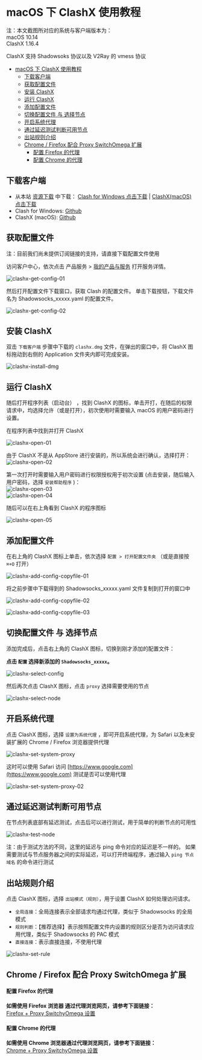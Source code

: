 # macOS 下 ClashX 使用教程 
注：本文截图所对应的系统与客户端版本为：  
macOS 10.14  
ClashX 1.16.4

ClashX 支持 Shadowsoks 协议以及 V2Ray 的 vmess 协议

- [macOS 下 ClashX 使用教程](#macos-下-clashx-使用教程)
  - [下载客户端](#下载客户端)
  - [获取配置文件](#获取配置文件)
  - [安装 ClashX](#安装-clashx)
  - [运行 ClashX](#运行-clashx)
  - [添加配置文件](#添加配置文件)
  - [切换配置文件 与 选择节点](#切换配置文件-与-选择节点)
  - [开启系统代理](#开启系统代理)
  - [通过延迟测试判断可用节点](#通过延迟测试判断可用节点)
  - [出站规则介绍](#出站规则介绍)
  - [Chrome / Firefox 配合 Proxy SwitchOmega 扩展](#chrome--firefox-配合-proxy-switchomega-扩展)
      - [配置 Firefox 的代理](#配置-firefox-的代理)
      - [配置 Chrome 的代理](#配置-chrome-的代理)

## 下载客户端
- 从本站 [资源下载](https://order.shadowsocks.nl/download/category/5/V2Ray-.html) 中下载： [Clash for Windows 点击下载](https://order.shadowsocks.nl/dl.php?type=d&id=85) | [ClashX(macOS) 点击下载](https://order.shadowsocks.nl/dl.php?type=d&id=84)
- Clash for Windows: [Github](https://github.com/Fndroid/clash_for_windows_pkg/releases)
- ClashX (macOS): [Github](https://github.com/yichengchen/clashX/releases)

## 获取配置文件
注：目前我们尚未提供订阅链接的支持，请直接下载配置文件使用  

访问客户中心，依次点击 产品服务 > [我的产品与服务](https://order.shadowsocks.nl/clientarea.php?action=services
) 打开服务详情。  

![clashx-get-config-01](../../assets/images/clash/clashx-get-config-01.png)

然后打开配置文件下载窗口，获取 Clash 的配置文件。
单击下载按钮，下载文件名为 Shadowsocks_xxxxx.yaml 的配置文件。  

![clashx-get-config-02](../../assets/images/clash/clashx-get-config-02.png)

## 安装 ClashX
双击 `下载客户端` 步骤中下载的 `clashx.dmg` 文件，在弹出的窗口中，将 ClashX 图标拖动到右侧的 Application 文件夹内即可完成安装。

![clashx-install-dmg](../../assets/images/clash/clashx-install-dmg.png)

## 运行 ClashX

随后打开程序列表（启动台） ，找到 ClashX 的图标，单击开打，在随后的权限请求中，均选择允许（或是打开），初次使用时需要输入 macOS 的用户密码进行设置。

在程序列表中找到并打开 ClashX   

![clashx-open-01](../../assets/images/clash/clashx-open-01.png)  

由于 ClashX 不是从 AppStore 进行安装的，所以系统会进行确认，选择打开：   
![clashx-open-02](../../assets/images/clash/clashx-open-02.png)  

第一次打开时需要输入用户密码进行权限授权用于初次设置 (点击安装，随后输入用户密码，选择 `安装帮助程序` )：   
![clashx-open-03](../../assets/images/clash/clashx-open-03.png)   
![clashx-open-04](../../assets/images/clash/clashx-open-04.png)  

随后可以在右上角看到 ClashX 的程序图标  

![clashx-open-05](../../assets/images/clash/clashx-open-05.png)

## 添加配置文件  
在右上角的 ClashX 图标上单击，依次选择 `配置 > 打开配置文件夹` （或是直接按 `⌘+O` 打开）

![clashx-add-config-copyfile-01](../../assets/images/clash/clashx-add-config-copyfile-01.png)

将之前步骤中下载得到的 Shadowsocks_xxxxx.yaml 文件复制到打开的窗口中  

![clashx-add-config-copyfile-02](../../assets/images/clash/clashx-add-config-copyfile-02.png)  

![clashx-add-config-copyfile-03](../../assets/images/clash/clashx-add-config-copyfile-03.png)

## 切换配置文件 与 选择节点

添加完成后，点击右上角的 ClashX 图标，切换到刚才添加的配置文件：

**点击 `配置` 选择新添加的 `Shadowsocks_xxxxx`。**  

![clashx-select-config](../../assets/images/clash/clashx-select-config.png)

然后再次点击 ClashX 图标，点击 `proxy` 选择需要使用的节点

![clashx-select-node](../../assets/images/clash/clashx-select-node.png)  

## 开启系统代理
点击 ClashX 图标，选择 `设置为系统代理` ，即可开启系统代理，为 Safari 以及未安装扩展的 Chrome / Firefox 浏览器提供代理  

![clashx-set-system-proxy](../../assets/images/clash/clashx-set-system-proxy.png)  

这时可以使用 Safari 访问 [https://www.google.com](https://www.google.com) 测试是否可以使用代理

![clashx-set-system-proxy-02](../../assets/images/clash/clashx-set-system-proxy-02.png)  

## 通过延迟测试判断可用节点    
在节点列表底部有延迟测试，点击后可以进行测试，用于简单的判断节点的可用性

![clashx-test-node](../../assets/images/clash/clashx-test-node.png)  

注：由于测试方法的不同，这里的延迟与 ping 命令对应的延迟是不一样的。
如果需要测试与节点服务器之间的实际延迟，可以打开终端程序，通过输入 `ping 节点域名` 的命令进行测试

## 出站规则介绍  
点击 ClashX 图标，选择 `出站模式（规则）`，用于设置 ClashX 如何处理访问请求。
- `全局连接`：全局连接表示全部请求均通过代理，类似于 Shadowsocks 的全局模式
- `规则判断`：【推荐选择】表示按照配置文件内设置的规则区分是否为访问请求应用代理，类似于 Shadowsocks 的 PAC 模式
- `直接连接`：表示直接连接，不使用代理

![clashx-set-rule](../../assets/images/clash/clashx-set-rule.png)

## Chrome / Firefox 配合 Proxy SwitchOmega 扩展
#### 	配置 Firefox 的代理

**如需使用 Firefox 浏览器	通过代理浏览网页，请参考下面链接：**  
[Firefox + Proxy SwitchyOmega 设置](../../zh_CN/browser/firefox-setup-guide.md)

#### 配置 Chrome 的代理

**如需使用 Chrome 浏览器通过代理浏览网页，请参考下面链接：**  
[Chrome + Proxy SwitchyOmega 设置](../../zh_CN/browser/chrome-setup-guide.md)

